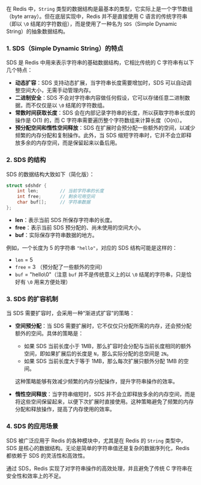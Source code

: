 在 Redis 中，`String` 类型的数据结构是最基本的类型，它实际上是一个字节数组（byte array）。但在底层实现中，Redis 并不是直接使用 C 语言的传统字符串（即以 `\0` 结尾的字符数组），而是使用了一种名为 `SDS`（Simple Dynamic String）的抽象数据结构。

### 1. **SDS（Simple Dynamic String）的特点**

SDS 是 Redis 中用来表示字符串的基础数据结构，它相比传统的 C 字符串有以下几个特点：

- **动态扩容**：SDS 支持动态扩展，当字符串长度需要增加时，SDS 可以自动调整空间大小，无需手动管理内存。
- **二进制安全**：SDS 不会对字符串内容做任何假设，它可以存储任意二进制数据，而不仅仅是以 `\0` 结尾的字符数组。
- **常数时间获取长度**：SDS 会在内部记录字符串的长度，所以获取字符串长度的操作是 O(1) 的，而 C 字符串需要遍历整个字符数组来计算长度（O(n)）。
- **预分配空间和惰性空间释放**：SDS 在扩展时会预分配一些额外的空间，以减少频繁的内存分配和复制操作。此外，当 SDS 缩短字符串时，它并不会立即释放多余的内存空间，而是保留起来以备后用。

### 2. **SDS 的结构**

SDS 的数据结构大致如下（简化版）：

```c
struct sdshdr {
    int len;        // 当前字符串的长度
    int free;       // 剩余可用空间
    char buf[];     // 字符串数据
};
```

- **len**：表示当前 SDS 所保存字符串的长度。
- **free**：表示当前 SDS 预分配的、尚未使用的空间大小。
- **buf**：实际保存字符串数据的地方。

例如，一个长度为 5 的字符串 `"hello"`，对应的 SDS 结构可能是这样的：

- `len` = 5
- `free` = 3 （预分配了一些额外的空间）
- `buf` = "hello\0"（注意 `buf` 并不是传统意义上的以 `\0` 结尾的字符串，只是恰好有 `\0` 用来方便处理）

### 3. **SDS 的扩容机制**

当 SDS 需要扩容时，会采用一种“渐进式扩容”的策略：

- **空间预分配**：当 SDS 需要扩展时，它不仅仅只分配所需的内存，还会预分配额外的空间。具体的策略是：
  - 如果 SDS 当前长度小于 1MB，那么扩容时会分配与当前长度相同的额外空间，即如果扩展后的长度是 `N`，那么实际分配的总空间是 `2N`。
  - 如果 SDS 当前长度大于等于 1MB，那么每次扩展只额外分配 1MB 的空间。
  
  这种策略能够有效减少频繁的内存分配操作，提升字符串操作的效率。

- **惰性空间释放**：当字符串缩短时，SDS 并不会立即释放多余的内存空间，而是将这些空间保留起来，以便下次扩展时直接使用。这种策略避免了频繁的内存分配和释放操作，提高了内存使用的效率。

### 4. **SDS 的应用场景**

SDS 被广泛应用于 Redis 的各种模块中，尤其是在 Redis 的 `String` 类型中，SDS 是核心的数据结构。无论是简单的字符串值还是复杂的数据序列化，Redis 都依赖于 SDS 的灵活性和高效性。

通过 SDS，Redis 实现了对字符串操作的高效处理，并且避免了传统 C 字符串在安全性和效率上的不足。